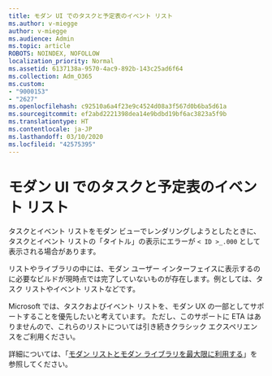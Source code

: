 ```yaml
---
title: モダン UI でのタスクと予定表のイベント リスト
ms.author: v-miegge
author: v-miegge
ms.audience: Admin
ms.topic: article
ROBOTS: NOINDEX, NOFOLLOW
localization_priority: Normal
ms.assetid: 6137138a-9570-4ac9-892b-143c25ad6f64
ms.collection: Adm_O365
ms.custom:
- "9000153"
- "2627"
ms.openlocfilehash: c92510a6a4f23e9c4524d08a3f567d0b6ba5d61a
ms.sourcegitcommit: ef2abd2221398dea14e9bdbd19bf6ac3823a5f9b
ms.translationtype: HT
ms.contentlocale: ja-JP
ms.lasthandoff: 03/10/2020
ms.locfileid: "42575395"
---
```

# <a name="task-and-calendar-event-list-in-modern-ui"></a>モダン UI でのタスクと予定表のイベント リスト

タスクとイベント リストをモダン ビューでレンダリングしようとしたときに、タスクとイベント リストの「タイトル」の表示にエラーが `< ID >_.000` として表示される場合があります。

リストやライブラリの中には、モダン ユーザー インターフェイスに表示するのに必要なビルドが現時点では完了していないものが存在します。例としては、タスク リストやイベント リストなどです。

Microsoft では、タスクおよびイベント リストを、モダン UX の一部としてサポートすることを優先したいと考えています。 ただし、このサポートに ETA はありませんので、これらのリストについては引き続きクラシック エクスペリエンスをご利用ください。

詳細については、「[モダン リストとモダン ライブラリを最大限に利用する](https://docs.microsoft.com/sharepoint/dev/transform/modernize-userinterface-lists-and-libraries)」を参照してください。
